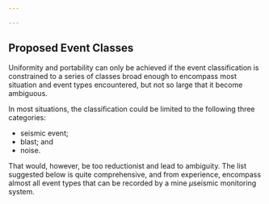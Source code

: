 ```yaml
---

---
```


## Proposed Event Classes
Uniformity and portability can only be achieved if the event classification is constrained to a series of classes broad enough to encompass most situation and event types encountered, but not so large that it become ambiguous. 

In most situations, the classification could be limited to the following three categories: 
- seismic event;
- blast; and 
- noise. 

That would, however, be too reductionist and lead to ambiguity. The list suggested below is quite comprehensive, and from experience, encompass almost all event types that can be recorded by a mine $\mu$seismic monitoring system.


<!--stackedit_data:
eyJoaXN0b3J5IjpbMTI0NzA1ODUzNl19
-->